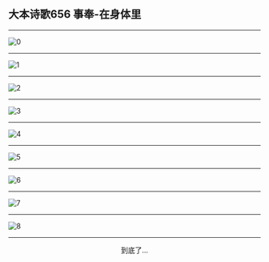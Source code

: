 
## 大本诗歌656 事奉-在身体里
        
<div id="aplayer0"></div>

---

<img alt="0" data-original="https://cdn.jsdelivr.net/gh/k34869/shi/data/d0696/0">

---

<img alt="1" data-original="https://cdn.jsdelivr.net/gh/k34869/shi/data/d0696/1">

---

<img alt="2" data-original="https://cdn.jsdelivr.net/gh/k34869/shi/data/d0696/2">

---

<img alt="3" data-original="https://cdn.jsdelivr.net/gh/k34869/shi/data/d0696/3">

---

<img alt="4" data-original="https://cdn.jsdelivr.net/gh/k34869/shi/data/d0696/4">

---

<img alt="5" data-original="https://cdn.jsdelivr.net/gh/k34869/shi/data/d0696/5">

---

<img alt="6" data-original="https://cdn.jsdelivr.net/gh/k34869/shi/data/d0696/6">

---

<img alt="7" data-original="https://cdn.jsdelivr.net/gh/k34869/shi/data/d0696/7">

---

<img alt="8" data-original="https://cdn.jsdelivr.net/gh/k34869/shi/data/d0696/8">

---

<p style="text-align: center">到底了...</p>

<script src="/js/dist-view.js"></script>

<script>
MAIN.id = 'd0696';
        
const ap0 = new APlayer({
    container: document.getElementById('aplayer0'),
    volume: 1,
    loop: 'none',
    preload: 'none',
    audio: [{
        name: '大本诗歌656.mp3',
        artist: '大本诗歌',
        url: 'https://res.wx.qq.com/voice/getvoice?mediaid=MzI0NTk3MDM5M18yMjQ3NDk1OTc1',
        cover: '/favicon'
    }]
});
</script>
